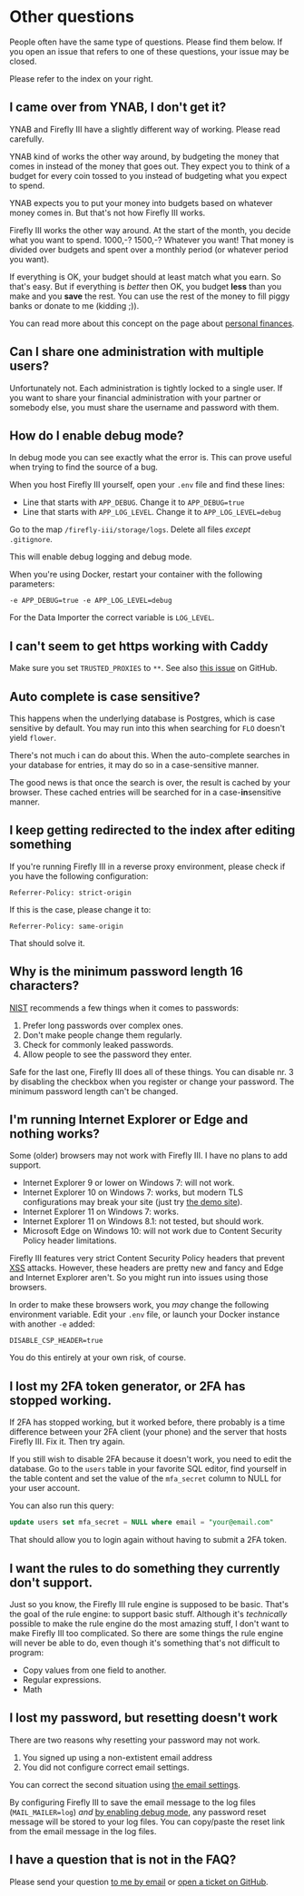 # Other questions

People often have the same type of questions. Please find them below. If you open an issue that refers to one of these questions, your issue may be closed.

Please refer to the index on your right.

## I came over from YNAB, I don't get it?

YNAB and Firefly III have a slightly different way of working. Please read carefully.

YNAB kind of works the other way around, by budgeting the money that comes in instead of the money that goes out. They expect you to think of a budget for every coin tossed to you instead of budgeting what you expect to spend.

YNAB expects you to put your money into budgets based on whatever money comes in. But that's not how Firefly III works.

Firefly III works the other way around. At the start of the month, you decide what you want to spend. 1000,-? 1500,-? Whatever you want! That money is divided over budgets and spent over a monthly period (or whatever period you want).

If everything is OK, your budget should at least match what you earn. So that's easy. But if everything is _better_ then OK, you budget **less** than you make and you **save** the rest. You can use the rest of the money to fill piggy banks or donate to me (kidding ;)).

You can read more about this concept on the page about [personal finances](../about-firefly-iii/introduction.md).

## Can I share one administration with multiple users?

Unfortunately not. Each administration is tightly locked to a single user. If you want to share your financial administration with your partner or somebody else, you must share the username and password with them.

## How do I enable debug mode?

In debug mode you can see exactly what the error is. This can prove useful when trying to find the source of a bug.

When you host Firefly III yourself, open your `.env` file and find these lines:

* Line that starts with `APP_DEBUG`. Change it to `APP_DEBUG=true`
* Line that starts with `APP_LOG_LEVEL`. Change it to `APP_LOG_LEVEL=debug`

Go to the map `/firefly-iii/storage/logs`. Delete all files _except_ `.gitignore`.

This will enable debug logging and debug mode.

When you're using Docker, restart your container with the following parameters:

```text
-e APP_DEBUG=true -e APP_LOG_LEVEL=debug
```

For the Data Importer the correct variable is `LOG_LEVEL`.

## I can't seem to get https working with Caddy

Make sure you set `TRUSTED_PROXIES` to `**`. See also [this issue](https://github.com/firefly-iii/firefly-iii/issues/1632) on GitHub.

## Auto complete is case sensitive?

This happens when the underlying database is Postgres, which is case sensitive by default. You may run into this when searching for `FLO` doesn't yield `flower`.

There's not much i can do about this. When the auto-complete searches in your database for entries, it may do so in a case-sensitive manner.

The good news is that once the search is over, the result is cached by your browser. These cached entries will be searched for in a case-**in**sensitive manner.

## I keep getting redirected to the index after editing something

If you're running Firefly III in a reverse proxy environment, please check if you have the following configuration:

```text
Referrer-Policy: strict-origin
```

If this is the case, please change it to:

```text
Referrer-Policy: same-origin
```

That should solve it.

## Why is the minimum password length 16 characters?

[NIST](https://pages.nist.gov/800-63-3/sp800-63b.html) recommends a few things when it comes to passwords:

1. Prefer long passwords over complex ones.
2. Don't make people change them regularly.
3. Check for commonly leaked passwords.
4. Allow people to see the password they enter.

Safe for the last one, Firefly III does all of these things. You can disable nr. 3 by disabling the checkbox when you register or change your password. The minimum password length can't be changed.

## I'm running Internet Explorer or Edge and nothing works?

Some (older) browsers may not work with Firefly III. I have no plans to add support.

* Internet Explorer 9 or lower on Windows 7: will not work.
* Internet Explorer 10 on Windows 7: works, but modern TLS configurations may break your site (just try [the demo site](https://demo.firefly-iii.org/?mtm_campaign=documentation&mtm_kwd=demo-other)).
* Internet Explorer 11 on Windows 7: works.
* Internet Explorer 11 on Windows 8.1: not tested, but should work.
* Microsoft Edge on Windows 10: will not work due to Content Security Policy header limitations.

Firefly III features very strict Content Security Policy headers that prevent [XSS](https://en.wikipedia.org/wiki/Cross-site_scripting) attacks. However, these headers are pretty new and fancy and Edge and Internet Explorer aren't. So you might run into issues using those browsers.

In order to make these browsers work, you _may_ change the following environment variable. Edit your `.env` file, or launch your Docker instance with another `-e` added:

`DISABLE_CSP_HEADER=true`

You do this entirely at your own risk, of course.

## I lost my 2FA token generator, or 2FA has stopped working.

If 2FA has stopped working, but it worked before, there probably is a time difference between your 2FA client (your phone) and the server that hosts Firefly III. Fix it. Then try again.

If you still wish to disable 2FA because it doesn't work, you need to edit the database. Go to the `users` table in your favorite SQL editor, find yourself in the table content and set the value of the `mfa_secret` column to NULL for your user account.

You can also run this query:

```sql
update users set mfa_secret = NULL where email = "your@email.com"
```

That should allow you to login again without having to submit a 2FA token.

## I want the rules to do something they currently don't support.

Just so you know, the Firefly III rule engine is supposed to be basic. That's the goal of the rule engine: to support basic stuff. Although it's _technically_ possible to make the rule engine do the most amazing stuff, I don't want to make Firefly III too complicated. So there are some things the rule engine will never be able to do, even though it's something that's not difficult to program:

* Copy values from one field to another.
* Regular expressions.
* Math

## I lost my password, but resetting doesn't work

There are two reasons why resetting your password may not work.

1. You signed up using a non-extistent email address
2. You did not configure correct email settings.

You can correct the second situation using [the email settings](../advanced-installation/email.md).

By configuring Firefly III to save the email message to the log files (`MAIL_MAILER=log`) *and* [by enabling debug mode](/firefly-iii/faq/other.md#how-do-i-enable-debug-mode), any password reset message will be stored to your log files. You can copy/paste the reset link from the email message in the log files.

## I have a question that is not in the FAQ?

Please send your question [to me by email](mailto:james@firefly-iii.org) or [open a ticket on GitHub](https://github.com/firefly-iii/firefly-iii/issues).

